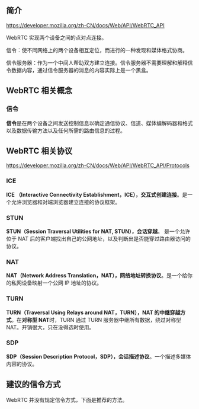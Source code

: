 ## 简介

<https://developer.mozilla.org/zh-CN/docs/Web/API/WebRTC_API>

WebRTC 实现两个设备之间的点对点连接。

信令：使不同网络上的两个设备相互定位，而进行的一种发现和媒体格式协商。

信令服务器：作为一个中间人帮助双方建立连接。信令服务器不需要理解和解释信令数据内容，通过信令服务器的消息的内容实际上是一个黑盒。

## WebRTC 相关概念

### 信令

**信令**是在两个设备之间发送控制信息以确定通信协议、信道、媒体编解码器和格式以及数据传输方法以及任何所需的路由信息的过程。

## WebRTC 相关协议

<https://developer.mozilla.org/zh-CN/docs/Web/API/WebRTC_API/Protocols>

### ICE

**ICE （Interactive Connectivity Establishment，ICE），交互式创建连接**。是一个允许浏览器和对端浏览器建立连接的协议框架。

### STUN

**STUN（Session Traversal Utilities for NAT, STUN），会话穿越**。 是一个允许位于 NAT 后的客户端找出自己的公网地址，以及判断出是否能穿过路由器访问的协议。

### NAT

**NAT（Network Address Translation，NAT），网络地址转换协议**。是一个给你的私网设备映射一个公网 IP 地址的协议。

### TURN

**TURN（Traversal Using Relays around NAT，TURN），NAT 的中继穿越方式**。在**对称型 NAT**时，TURN 通过 TURN 服务器中继所有数据，绕过对称型 NAT。开销很大，只在没得选时使用。

### SDP

**SDP（Session Description Protocol，SDP），会话描述协议**。一个描述多媒体内容的协议。

## 建议的信令方式

WebRTC 并没有规定信令方式，下面是推荐的方法。